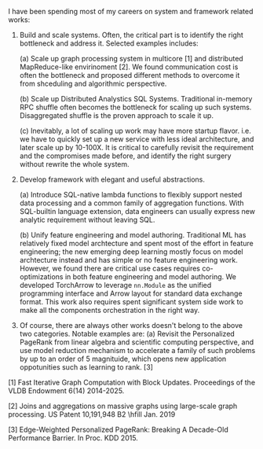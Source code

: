 I have been spending most of my careers on system and framework related works:

1. Build and scale systems. Often, the critical part is to identify the right bottleneck and address it. Selected examples includes:

   (a) Scale up graph processing system in multicore [1] and distributed MapReduce-like envirinoment [2]. We found communication cost is often the bottleneck and proposed different methods to overcome it from shceduling and algorithmic perspective.

   (b) Scale up Distributed Analystics SQL Systems. Traditional in-memory RPC shuffle often becomes the bottleneck for scaling up such systems. Disaggregated shuffle is the proven approach to scale it up. 

   (c) Inevitably, a lot of scaling up work may have more startup flavor. i.e. we have to quickly set up a new service with less ideal architecture, and later scale up by 10-100X. It is critical to carefully revisit the requirement and the compromises made before, and identify the right surgery without rewrite the whole system.


2. Develop framework with elegant and useful abstractions.

   (a) Introduce SQL-native lambda functions to flexibly support nested data processing and a common family of aggregation functions. With SQL-builtin language extension, data engineers can usually express new analytic requirement without leaving SQL. 

   (b) Unify feature engineering and model authoring. Traditional ML has relatively fixed model archtecture and spent most of the effort in feature engineering; the new emerging deep learning mostly focus on model archtecture instead and has simple or no feature engineering work. However, we found there are critical use cases requires co-optimizations in both feature engineering and model authoring. We developed TorchArrow to leverage `nn.Module` as the unified programming interface and Arrow layout for standard data exchange format. This work also requires spent significant system side work to make all the components orchestration in the right way.

3. Of course, there are always other works doesn't belong to the above two categories. Notable examples are:
   (a) Revisit the Personalized PageRank from linear algebra and scientific computing perspective, and use model reduction mechanism to accelerate a family of such problems by up to an order of 5 magnituide, which opens new application oppotunities such as learning to rank. [3]

[1] Fast Iterative Graph Computation with Block Updates. Proceedings of the VLDB Endowment 6(14) 2014-2025.

[2] Joins and aggregations on massive graphs using large-scale graph processing. US Patent 10,191,948 B2 \hfill  Jan. 2019

[3] Edge-Weighted Personalized PageRank: Breaking A Decade-Old Performance Barrier. In Proc. KDD 2015.

